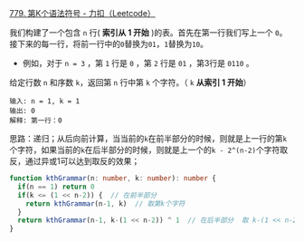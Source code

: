 [779. 第K个语法符号 - 力扣（Leetcode）](https://leetcode.cn/problems/k-th-symbol-in-grammar/description/)

我们构建了一个包含 `n` 行( **索引从 1 开始** )的表。首先在第一行我们写上一个 `0`。接下来的每一行，将前一行中的`0`替换为`01`，`1`替换为`10`。

- 例如，对于 `n = 3` ，第 `1` 行是 `0` ，第 `2` 行是 `01` ，第3行是 `0110` 。

给定行数 `n` 和序数 `k`，返回第 `n` 行中第 `k` 个字符。（ `k` **从索引 1 开始**）

```
输入: n = 1, k = 1
输出: 0
解释: 第一行：0
```

思路：递归；从后向前计算，当当前的`k`在前半部分的时候，则就是上一行的第`k`个字符，如果当前的`k`在后半部分的时候，则就是上一个的`k - 2^(n-2)`个字符取反，通过异或1可以达到取反的效果；

```typescript
function kthGrammar(n: number, k: number): number {
  if(n == 1) return 0
  if(k <= (1 << n-2)) {  // 在前半部分
    return kthGrammar(n-1, k)  // 取第k个字符
  }
  return kthGrammar(n-1, k-(1 << n-2)) ^ 1  // 在后半部分  取 k-(1 << n-2) 个字符 并且进行异或 
}
```


